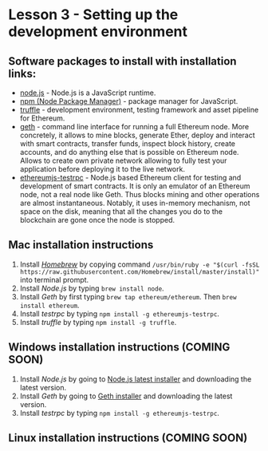 # Lesson 3 - Setting up the development environment

## Software packages to install with installation links:

- [node.js](https://nodejs.org/en/download/) - Node.js is a JavaScript runtime.
- [npm (Node Package Manager)](https://www.npmjs.com/) - package manager for JavaScript.
- [truffle](http://truffleframework.com/) - development environment, testing framework and asset pipeline for Ethereum.
- [geth](https://github.com/ethereum/go-ethereum/wiki/geth) - command line interface for running a full Ethereum node. More concretely, it allows to mine blocks, generate Ether, deploy and interact with smart contracts, transfer funds, inspect block history, create accounts, and do anything else that is possible on Ethereum node. Allows to create own private network allowing to fully test your application before deploying it to the live network.
- [ethereumjs-testrpc](https://www.npmjs.com/package/ethereumjs-testrpc) - Node.js based Ethereum client for testing and development of smart contracts. It is only an emulator of an Ethereum node, not a real node like Geth. Thus blocks mining and other operations are almost instantaneous. Notably, it uses in-memory mechanism, not space on the disk, meaning that all the changes you do to the blockchain are gone once the node is stopped.

## Mac installation instructions

1. Install *[Homebrew](https://brew.sh/)* by copying command `/usr/bin/ruby -e "$(curl -fsSL https://raw.githubusercontent.com/Homebrew/install/master/install)"` into terminal prompt.
2. Install *Node.js* by typing `brew install node`.
3. Install *Geth* by first typing `brew tap ethereum/ethereum`. Then `brew install ethereum`.
4. Install *testrpc* by typing `npm install -g ethereumjs-testrpc`.
5. Install *truffle* by typing `npm install -g truffle`.

## Windows installation instructions (COMING SOON)

1. Install *Node.js* by going to [Node.js latest installer](https://nodejs.org/en/download/current/) and downloading the latest version.
2. Install *Geth* by going to [Geth installer](https://geth.ethereum.org/downloads/) and downloading the latest version.
3. Install *testrpc* by typing `npm install -g ethereumjs-testrpc`.

## Linux installation instructions (COMING SOON)
